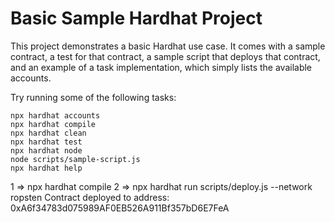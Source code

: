 # Basic Sample Hardhat Project

This project demonstrates a basic Hardhat use case. It comes with a sample contract, a test for that contract, a sample script that deploys that contract, and an example of a task implementation, which simply lists the available accounts.

Try running some of the following tasks:

```shell
npx hardhat accounts
npx hardhat compile
npx hardhat clean
npx hardhat test
npx hardhat node
node scripts/sample-script.js
npx hardhat help
```


1 =>  npx hardhat compile
2 => npx hardhat run scripts/deploy.js --network ropsten
Contract deployed to address: 0xA6f34783d075989AF0EB526A911Bf357bD6E7FeA




